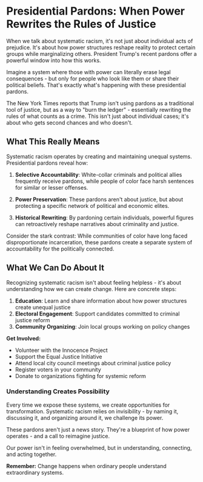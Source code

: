 # Presidential Pardons: When Power Rewrites the Rules of Justice

When we talk about systematic racism, it's not just about individual acts of prejudice. It's about how power structures reshape reality to protect certain groups while marginalizing others. President Trump's recent pardons offer a powerful window into how this works.

Imagine a system where those with power can literally erase legal consequences - but only for people who look like them or share their political beliefs. That's exactly what's happening with these presidential pardons.

The New York Times reports that Trump isn't using pardons as a traditional tool of justice, but as a way to "burn the ledger" - essentially rewriting the rules of what counts as a crime. This isn't just about individual cases; it's about who gets second chances and who doesn't.

## What This Really Means

Systematic racism operates by creating and maintaining unequal systems. Presidential pardons reveal how:

1. **Selective Accountability**: White-collar criminals and political allies frequently receive pardons, while people of color face harsh sentences for similar or lesser offenses.

2. **Power Preservation**: These pardons aren't about justice, but about protecting a specific network of political and economic elites.

3. **Historical Rewriting**: By pardoning certain individuals, powerful figures can retroactively reshape narratives about criminality and justice.

Consider the stark contrast: While communities of color have long faced disproportionate incarceration, these pardons create a separate system of accountability for the politically connected.

## What We Can Do About It

Recognizing systematic racism isn't about feeling helpless - it's about understanding how we can create change. Here are concrete steps:

1. **Education**: Learn and share information about how power structures create unequal justice
2. **Electoral Engagement**: Support candidates committed to criminal justice reform
3. **Community Organizing**: Join local groups working on policy changes

**Get Involved:**
- Volunteer with the Innocence Project
- Support the Equal Justice Initiative
- Attend local city council meetings about criminal justice policy
- Register voters in your community
- Donate to organizations fighting for systemic reform

### Understanding Creates Possibility

Every time we expose these systems, we create opportunities for transformation. Systematic racism relies on invisibility - by naming it, discussing it, and organizing around it, we challenge its power.

These pardons aren't just a news story. They're a blueprint of how power operates - and a call to reimagine justice.

Our power isn't in feeling overwhelmed, but in understanding, connecting, and acting together.

**Remember:** Change happens when ordinary people understand extraordinary systems.